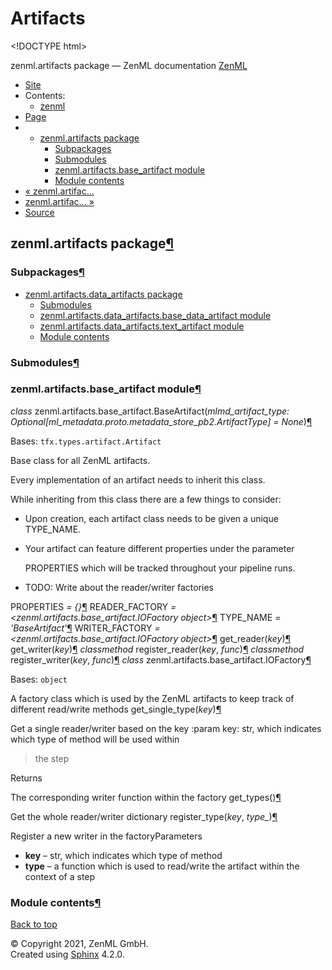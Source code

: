 # Artifacts

&lt;!DOCTYPE html&gt;

zenml.artifacts package — ZenML documentation  [ZenML](https://github.com/zenml-io/zenml/tree/f912d2d512477e6ed84e839259d42cb73eeedf2b/docs/sphinx_docs/_build/html/index.html)

*  [Site](https://github.com/zenml-io/zenml/tree/f912d2d512477e6ed84e839259d42cb73eeedf2b/docs/sphinx_docs/_build/html/index.html)
  * Contents:
    * [zenml](https://github.com/zenml-io/zenml/tree/f912d2d512477e6ed84e839259d42cb73eeedf2b/docs/sphinx_docs/_build/html/modules.html)
*  [Page](zenml.artifacts.md)
  * * [zenml.artifacts package](zenml.artifacts.md)
      * [Subpackages](zenml.artifacts.md#subpackages)
      * [Submodules](zenml.artifacts.md#submodules)
      * [zenml.artifacts.base\_artifact module](zenml.artifacts.md#module-zenml.artifacts.base_artifact)
      * [Module contents](zenml.artifacts.md#module-zenml.artifacts)
* [ « zenml.artifac...](zenml.artifact_stores.md)
* [ zenml.artifac... »](https://github.com/zenml-io/zenml/tree/f912d2d512477e6ed84e839259d42cb73eeedf2b/docs/sphinx_docs/_build/html/zenml.artifacts.data_artifacts.html)
*  [Source](https://github.com/zenml-io/zenml/tree/f912d2d512477e6ed84e839259d42cb73eeedf2b/docs/sphinx_docs/_build/html/_sources/zenml.artifacts.rst.txt)

## zenml.artifacts package[¶](zenml.artifacts.md#zenml-artifacts-package)

### Subpackages[¶](zenml.artifacts.md#subpackages)

* [zenml.artifacts.data\_artifacts package](https://github.com/zenml-io/zenml/tree/f912d2d512477e6ed84e839259d42cb73eeedf2b/docs/sphinx_docs/_build/html/zenml.artifacts.data_artifacts.html)
  * [Submodules](https://github.com/zenml-io/zenml/tree/f912d2d512477e6ed84e839259d42cb73eeedf2b/docs/sphinx_docs/_build/html/zenml.artifacts.data_artifacts.html#submodules)
  * [zenml.artifacts.data\_artifacts.base\_data\_artifact module](https://github.com/zenml-io/zenml/tree/f912d2d512477e6ed84e839259d42cb73eeedf2b/docs/sphinx_docs/_build/html/zenml.artifacts.data_artifacts.html#module-zenml.artifacts.data_artifacts.base_data_artifact)
  * [zenml.artifacts.data\_artifacts.text\_artifact module](https://github.com/zenml-io/zenml/tree/f912d2d512477e6ed84e839259d42cb73eeedf2b/docs/sphinx_docs/_build/html/zenml.artifacts.data_artifacts.html#module-zenml.artifacts.data_artifacts.text_artifact)
  * [Module contents](https://github.com/zenml-io/zenml/tree/f912d2d512477e6ed84e839259d42cb73eeedf2b/docs/sphinx_docs/_build/html/zenml.artifacts.data_artifacts.html#module-zenml.artifacts.data_artifacts)

### Submodules[¶](zenml.artifacts.md#submodules)

### zenml.artifacts.base\_artifact module[¶](zenml.artifacts.md#module-zenml.artifacts.base_artifact)

 _class_ zenml.artifacts.base\_artifact.BaseArtifact\(_mlmd\_artifact\_type: Optional\[ml\_metadata.proto.metadata\_store\_pb2.ArtifactType\] = None_\)[¶](zenml.artifacts.md#zenml.artifacts.base_artifact.BaseArtifact)

Bases: `tfx.types.artifact.Artifact`

Base class for all ZenML artifacts.

Every implementation of an artifact needs to inherit this class.

While inheriting from this class there are a few things to consider:

* Upon creation, each artifact class needs to be given a unique TYPE\_NAME.
* Your artifact can feature different properties under the parameter

  PROPERTIES which will be tracked throughout your pipeline runs.

* TODO: Write about the reader/writer factories

 PROPERTIES _= {}_[¶](zenml.artifacts.md#zenml.artifacts.base_artifact.BaseArtifact.PROPERTIES) READER\_FACTORY _= &lt;zenml.artifacts.base\_artifact.IOFactory object&gt;_[¶](zenml.artifacts.md#zenml.artifacts.base_artifact.BaseArtifact.READER_FACTORY) TYPE\_NAME _= 'BaseArtifact'_[¶](zenml.artifacts.md#zenml.artifacts.base_artifact.BaseArtifact.TYPE_NAME) WRITER\_FACTORY _= &lt;zenml.artifacts.base\_artifact.IOFactory object&gt;_[¶](zenml.artifacts.md#zenml.artifacts.base_artifact.BaseArtifact.WRITER_FACTORY) get\_reader\(_key_\)[¶](zenml.artifacts.md#zenml.artifacts.base_artifact.BaseArtifact.get_reader) get\_writer\(_key_\)[¶](zenml.artifacts.md#zenml.artifacts.base_artifact.BaseArtifact.get_writer) _classmethod_ register\_reader\(_key_, _func_\)[¶](zenml.artifacts.md#zenml.artifacts.base_artifact.BaseArtifact.register_reader) _classmethod_ register\_writer\(_key_, _func_\)[¶](zenml.artifacts.md#zenml.artifacts.base_artifact.BaseArtifact.register_writer) _class_ zenml.artifacts.base\_artifact.IOFactory[¶](zenml.artifacts.md#zenml.artifacts.base_artifact.IOFactory)

Bases: `object`

A factory class which is used by the ZenML artifacts to keep track of different read/write methods get\_single\_type\(_key_\)[¶](zenml.artifacts.md#zenml.artifacts.base_artifact.IOFactory.get_single_type)

Get a single reader/writer based on the key :param key: str, which indicates which type of method will be used within

> the step

Returns

The corresponding writer function within the factory get\_types\(\)[¶](zenml.artifacts.md#zenml.artifacts.base_artifact.IOFactory.get_types)

Get the whole reader/writer dictionary register\_type\(_key_, _type\__\)[¶](zenml.artifacts.md#zenml.artifacts.base_artifact.IOFactory.register_type)

Register a new writer in the factoryParameters

* **key** – str, which indicates which type of method
* **type** – a function which is used to read/write the artifact within the context of a step

### Module contents[¶](zenml.artifacts.md#module-zenml.artifacts)

 [Back to top](zenml.artifacts.md)

 © Copyright 2021, ZenML GmbH.  
 Created using [Sphinx](http://sphinx-doc.org/) 4.2.0.  


